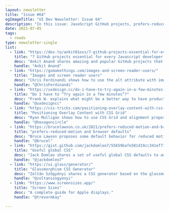 ```yaml
---
layout: newsletter
title: "Issue #64"
ogImageTitle: "UI Dev Newsletter: Issue 64"
description: "In this issue: JavaScript GitHub projects, prefers-reduced-motion and browser defaults, Glassmorphism CSS Generator, and more."
date: 2021-07-05
tags:
  - reads
type: newsletter-single
list:
  - link: "https://dev.to/ankit01oss/7-github-projects-essential-for-every-javascript-developer-258i"
    title: "7 GitHub projects essential for every Javascript developer 👨🏽‍💻 🚀"
    desc: "Ankit Anand shares amazing and popular GitHub projects that will help you become a better Javascript developer."
    handle: "Ankit Anand"
  - link: "https://gomakethings.com/images-and-screen-reader-users/"
    title: "Images and screen reader users"
    desc: "Chris Ferdinandi shows how to use the alt attribute with img elements to provide descriptive text that can be read aloud by screen readers and other assistive technology."
    handle: "@ChrisFerdinandi"
  - link: "https://uxdesign.cc/do-i-have-to-try-again-in-a-few-minutes-15f70d3e7301"
    title: "Do I have to “Try again in a few minutes”?"
    desc: "Frank W. explains what might be a better way to have products keep delivering value even when they glitch."
    handle: "@uxdesigncc"
  - link: "https://css-tricks.com/positioning-overlay-content-with-css-grid/"
    title: "Positioning Overlay Content with CSS Grid"
    desc: "Ryan Mulligan shows how to use CSS Grid and alignment properties to create component layouts that contain multiple overlapping elements."
    handle: "@hexagoncircle"
  - link: "https://brucelawson.co.uk/2021/prefers-reduced-motion-and-browser-defaults/"
    title: "prefers-reduced-motion and browser defaults"
    desc: "Bruce Lawson proposes some default behavior for reduced motion and shares a temporary CSS workaround."
    handle: "@brucel"
  - link: "https://gist.github.com/jackdomleo7/55659bafe581d19cc341ef775d6a9e6b"
    title: "Useful global CSS"
    desc: "Jack Domleo shares a set of useful global CSS defaults to add to your site alongside a reset stylesheet (with explanations)."
    handle: "@jackdomleo7"
  - link: "https://ui.glass/generator/"
    title: "Glassmorphism CSS Generator"
    desc: "Zoltán Szőgyényi shares a CSS generator based on the glassmorphism design specifications to quickly design and customize the style properties."
    handle: "@zoltanszogyenyi"
  - link: "https://www.screensizes.app/"
    title: "Screen Sizes"
    desc: "A complete guide for Apple displays."
    handle: "@trevormkay"

---
```

